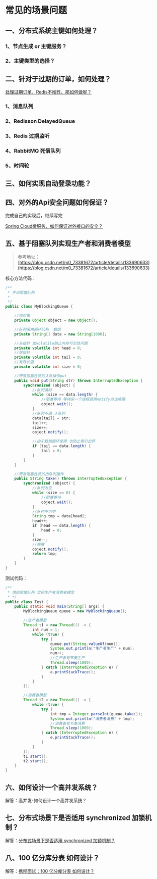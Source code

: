 # 常见的场景问题

## 一、分布式系统主键如何处理？

### 1、节点生成 or 主键服务？

### 2、主键类型的选择？

## 二、针对于过期的订单，如何处理？

[处理过期订单，Redis不推荐，那如何做呢？](https://mp.weixin.qq.com/s/aHtIW4vmrl-0rUcPI3T7ZQ)

### 1、消息队列
### 2、Redisson DelayedQueue
### 3、Redis 过期监听
### 4、RabbitMQ 死信队列
### 5、时间轮

## 三、如何实现自动登录功能？


## 四、对外的Api安全问题如何保证？

完成自己的实现后，继续写完

[Spring Cloud微服务，如何保证对外接口的安全？](https://mp.weixin.qq.com/s/kZZMQcAQh4XLF8sgsxT__g)

## 五、基于阻塞队列实现生产者和消费者模型

> 参考地址：[https://blog.csdn.net/m0_73381672/article/details/133690633](https://blog.csdn.net/m0_73381672/article/details/133690633)

核心方法代码：
```java
/**
 * 手动阻塞队列
 * 
 */
public class MyBlockingQueue {

    //锁对象
    private Object object = new Object();

    //队列采用循环队列  数组
    private String[] data = new String[1000];

    //头指针 加volatile防止内存可见性问题
    private volatile int head = 0;
    //尾指针
    private volatile int tail = 0;
    //有效长度
    private volatile int size = 0;

    //带有阻塞性质的入队操作put
    public void put(String str) throws InterruptedException {
        synchronized (object) {
            //队列满时
            while (size == data.length) {
                //阻塞等待 等待另一个线程调用notify方法唤醒
                object.wait();
            }
            //队列不满 入队列
            data[tail] = str;
            tail++;
            size++;
            object.notify();

            //由于数组循环使用 也防止索引出界
            if (tail == data.length) {
                tail = 0;
            }
        }
    }

    //带有阻塞性质的出队列操作
    public String take() throws InterruptedException {
        synchronized (object) {
            //队列为空
            while (size == 0) {
                //阻塞等待
                object.wait();
            }
            //队列不为空
            String tmp = data[head];
            head++;
            if (head == data.length) {
                head = 0;
            }
            size--;
            //唤醒
            object.notify();
            return tmp;
        }
    }
}
```
测试代码：
```java
/**
 * 借助阻塞队列 实现生产者消费者模型
 * */
public class Test {
    public static void main(String[] args) {
        MyBlockingQueue queue = new MyBlockingQueue();

        //生产者模型
        Thread t1 = new Thread(() -> {
            int num = 1;
            while (true) {
                try {
                    queue.put(String.valueOf(num));
                    System.out.println("生产者生产" + num);
                    num++;
                    //生产者有节奏生产
                    Thread.sleep(1000);
                } catch (InterruptedException e) {
                    e.printStackTrace();
                }
            }
        });

        //消费者模型
        Thread t2 = new Thread(() -> {
            while (true) {
                try {
                    int tmp = Integer.parseInt(queue.take());
                    System.out.println("消费者消费" + tmp);
                    //消费者有节奏消费
                    Thread.sleep(1000);
                } catch (InterruptedException e) {
                    e.printStackTrace();
                }
            }
        });
        t1.start();
        t2.start();
    }
}
```

## 六、如何设计一个高并发系统？

解答：<RouteLink to="/currency/4_high_concurrency_sys">高并发-如何设计一个高并发系统？</RouteLink>

## 七、分布式场景下是否适用 synchronized 加锁机制？

解答：[分布式场景下是否适用 synchronized 加锁机制？](https://mp.weixin.qq.com/s/IGS_8pIc2wSKN88eMEJmSg)

## 八、100 亿分库分表 如何设计？

解答：[携程面试：100 亿分库分表 如何设计？](https://mp.weixin.qq.com/s/xQtKtaLG8xRMbK-8b3Rzuw)
